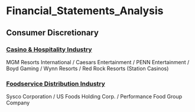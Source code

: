 # Financial_Statements_Analysis
## Consumer Discretionary
### [Casino & Hospitality Industry](Casino_Hospitability_Industry_Analysis/Casino_Hospitality_Industry_Analysis.pdf) 
MGM Resorts International / Caesars Entertainment / PENN Entertainment / Boyd Gaming / Wynn Resorts / Red Rock Resorts (Station Casinos)
### [Foodservice Distribution Industry](Foodservice_Distribution_Industry_Analysis/Foodservice_Distribution_Industry_Analysis.pdf) 
Sysco Corporation / US Foods Holding Corp. / Performance Food Group Company

